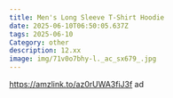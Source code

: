 ```yaml
---
title: Men's Long Sleeve T-Shirt Hoodie
date: 2025-06-10T06:50:05.637Z
tags: 2025-06-10
Category: other
description: 12.xx
image: img/71v0o7bhy-l._ac_sx679_.jpg
---
```

https://amzlink.to/az0rUWA3fiJ3f ad